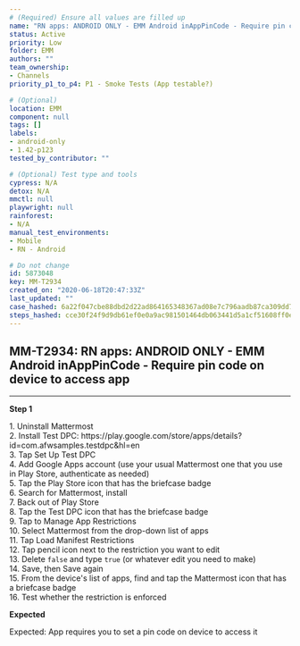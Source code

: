 ```yaml
---
# (Required) Ensure all values are filled up
name: "RN apps: ANDROID ONLY - EMM Android inAppPinCode - Require pin code on device to access app"
status: Active
priority: Low
folder: EMM
authors: ""
team_ownership:
- Channels
priority_p1_to_p4: P1 - Smoke Tests (App testable?)

# (Optional)
location: EMM
component: null
tags: []
labels:
- android-only
- 1.42-p123
tested_by_contributor: ""

# (Optional) Test type and tools
cypress: N/A
detox: N/A
mmctl: null
playwright: null
rainforest:
- N/A
manual_test_environments:
- Mobile
- RN - Android

# Do not change
id: 5873048
key: MM-T2934
created_on: "2020-06-18T20:47:33Z"
last_updated: ""
case_hashed: 6a22f047cbe88dbd2d22ad864165348367ad08e7c796aadb87ca309dd7409b6be8a5939e1fe890d7f06ccfa31353c381
steps_hashed: cce30f24f9d9db61ef0e0a9ac981501464db063441d5a1cf51608ff0eb81832fefb82c68b88b08e1d8e37b56b052e8d6
---
```


<!-- (Auto-generated) Based on frontmatter's "key" and "name" -->

## MM-T2934: RN apps: ANDROID ONLY - EMM Android inAppPinCode - Require pin code on device to access app

---

**Step 1**

1\. Uninstall Mattermost\
2\. Install Test DPC: https\://play.google.com/store/apps/details?id=com.afwsamples.testdpc\&hl=en\
3\. Tap Set Up Test DPC\
4\. Add Google Apps account (use your usual Mattermost one that you use in Play Store, authenticate as needed)\
5\. Tap the Play Store icon that has the briefcase badge\
6\. Search for Mattermost, install\
7\. Back out of Play Store\
8\. Tap the Test DPC icon that has the briefcase badge\
9\. Tap to Manage App Restrictions\
10\. Select Mattermost from the drop-down list of apps\
11\. Tap Load Manifest Restrictions\
12\. Tap pencil icon next to the restriction you want to edit\
13\. Delete `false` and type `true` (or whatever edit you need to make)\
14\. Save, then Save again\
15\. From the device's list of apps, find and tap the Mattermost icon that has a briefcase badge\
16\. Test whether the restriction is enforced

**Expected**

Expected: App requires you to set a pin code on device to access it

